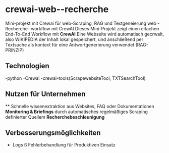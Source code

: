 # crewai-web--recherche
Mini-projekt mit Crewai für web-Scraping, RAG und Textgeneierung
web -Recherche- workflow mit CrewAI
Dieses Mini-Projekt zeigt einen eifachen End-To-End Workflow mit **CrewAI**
Eine Webseite wird automatisch gecrwalt, also WIKIPEDIA 
der Inhalt lokal gespeichert,
und anschließend per Textsuche als kontext für eine Antwortgenerierung verwendet (RAG-PRINZIP)


## Technologien
-python
-Crewai
-crewai-tools(ScrapewebsiteTool, TXTSearchTool)

## Nutzen für Unternehmen
** Schnelle wissenextraktion aus Websites, FAQ oder Dokumentationen
**Monitoring & Briefings** durch automatisches regelmäßiges Scraping definierter Quellem
**Recherchebeschleunigung** 


## Verbesserungsmöglichkeiten
- Logs ß Fehlerbehandlung für Produktiven Einsatz

